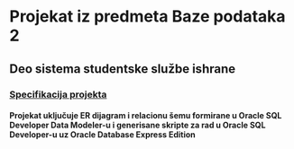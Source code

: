 # Projekat iz predmeta Baze podataka 2
## Deo sistema studentske službe ishrane
### [Specifikacija projekta](https://github.com/ivanabrkic/Baze2SluzbaIshrane/blob/master/sluzbaishrane.pdf)
#### Projekat uključuje ER dijagram i relacionu šemu formirane u Oracle SQL Developer Data Modeler-u i generisane skripte za rad u Oracle SQL Developer-u uz Oracle Database Express Edition
